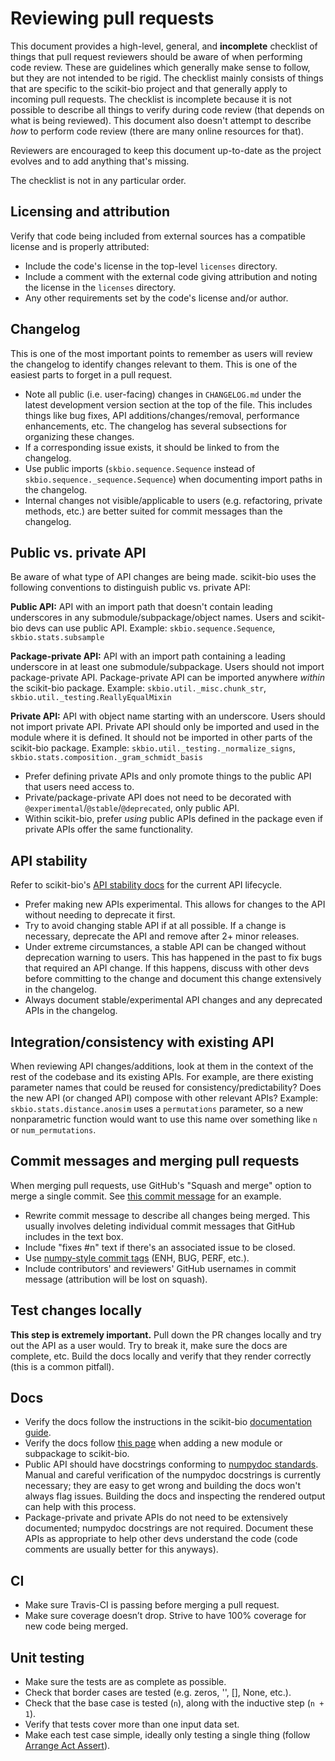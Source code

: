 # Reviewing pull requests

This document provides a high-level, general, and **incomplete** checklist of things that pull request reviewers should be aware of when performing code review. These are guidelines which generally make sense to follow, but they are not intended to be rigid. The checklist mainly consists of things that are specific to the scikit-bio project and that generally apply to incoming pull requests. The checklist is incomplete because it is not possible to describe all things to verify during code review (that depends on what is being reviewed). This document also doesn't attempt to describe *how* to perform code review (there are many online resources for that).

Reviewers are encouraged to keep this document up-to-date as the project evolves and to add anything that's missing.

The checklist is not in any particular order.

## Licensing and attribution

Verify that code being included from external sources has a compatible license and is properly attributed:

- Include the code's license in the top-level `licenses` directory.
- Include a comment with the external code giving attribution and noting the license in the `licenses` directory.
- Any other requirements set by the code's license and/or author.

## Changelog

This is one of the most important points to remember as users will review the changelog to identify changes relevant to them. This is one of the easiest parts to forget in a pull request.

- Note all public (i.e. user-facing) changes in `CHANGELOG.md` under the latest development version section at the top of the file. This includes things like bug fixes, API additions/changes/removal, performance enhancements, etc. The changelog has several subsections for organizing these changes.
- If a corresponding issue exists, it should be linked to from the changelog.
- Use public imports (`skbio.sequence.Sequence` instead of `skbio.sequence._sequence.Sequence`) when documenting import paths in the changelog.
- Internal changes not visible/applicable to users (e.g. refactoring, private methods, etc.) are better suited for commit messages than the changelog.

## Public vs. private API

Be aware of what type of API changes are being made. scikit-bio uses the following conventions to distinguish public vs. private API:

**Public API:** API with an import path that doesn't contain leading underscores in any submodule/subpackage/object names. Users and scikit-bio devs can use public API. Example: `skbio.sequence.Sequence`, `skbio.stats.subsample`

**Package-private API:** API with an import path containing a leading underscore in at least one submodule/subpackage. Users should not import package-private API. Package-private API can be imported anywhere *within* the scikit-bio package. Example: `skbio.util._misc.chunk_str`, `skbio.util._testing.ReallyEqualMixin`

**Private API:** API with object name starting with an underscore. Users should not import private API. Private API should only be imported and used in the module where it is defined. It should not be imported in other parts of the scikit-bio package. Example: `skbio.util._testing._normalize_signs`, `skbio.stats.composition._gram_schmidt_basis`

- Prefer defining private APIs and only promote things to the public API that users need access to.
- Private/package-private API does not need to be decorated with `@experimental`/`@stable`/`@deprecated`, only public API.
- Within scikit-bio, prefer *using* public APIs defined in the package even if private APIs offer the same functionality.

## API stability

Refer to scikit-bio's [API stability docs](http://scikit-bio.org/docs/latest/user/api_stability.html) for the current API lifecycle.

- Prefer making new APIs experimental. This allows for changes to the API without needing to deprecate it first.
- Try to avoid changing stable API if at all possible. If a change is necessary, deprecate the API and remove after 2+ minor releases.
- Under extreme circumstances, a stable API can be changed without deprecation warning to users. This has happened in the past to fix bugs that required an API change. If this happens, discuss with other devs before committing to the change and document this change extensively in the changelog.
- Always document stable/experimental API changes and any deprecated APIs in the changelog.

## Integration/consistency with existing API

When reviewing API changes/additions, look at them in the context of the rest of the codebase and its existing APIs. For example, are there existing parameter names that could be reused for consistency/predictability? Does the new API (or changed API) compose with other relevant APIs? Example: `skbio.stats.distance.anosim` uses a `permutations` parameter, so a new nonparametric function would want to use this name over something like `n` or `num_permutations`.

## Commit messages and merging pull requests

When merging pull requests, use GitHub's "Squash and merge" option to merge a single commit. See [this commit message](https://github.com/scikit-bio/scikit-bio/commit/f3d736aabd717971332781b98d8fde861f354dc3) for an example.

- Rewrite commit message to describe all changes being merged. This usually involves deleting individual commit messages that GitHub includes in the text box.
- Include "fixes #n" text if there's an associated issue to be closed.
- Use [numpy-style commit tags](https://docs.scipy.org/doc/numpy/dev/gitwash/development_workflow.html#writing-the-commit-message) (ENH, BUG, PERF, etc.).
- Include contributors' and reviewers' GitHub usernames in commit message (attribution will be lost on squash).

## Test changes locally

**This step is extremely important.** Pull down the PR changes locally and try out the API as a user would. Try to break it, make sure the docs are complete, etc. Build the docs locally and verify that they render correctly (this is a common pitfall).

## Docs

- Verify the docs follow the instructions in the scikit-bio [documentation guide](https://github.com/scikit-bio/scikit-bio/blob/master/doc/README.md).
- Verify the docs follow [this page](http://scikit-bio.org/docs/latest/development/new_module.html) when adding a new module or subpackage to scikit-bio.
- Public API should have docstrings conforming to [numpydoc standards](https://numpydoc.readthedocs.io/en/latest/format.html). Manual and careful verification of the numpydoc docstrings is currently necessary; they are easy to get wrong and building the docs won't always flag issues. Building the docs and inspecting the rendered output can help with this process.
- Package-private and private APIs do not need to be extensively documented; numpydoc docstrings are not required. Document these APIs as appropriate to help other devs understand the code (code comments are usually better for this anyways).

## CI

- Make sure Travis-CI is passing before merging a pull request.
- Make sure coverage doesn’t drop. Strive to have 100% coverage for new code being merged.

## Unit testing

- Make sure the tests are as complete as possible.
- Check that border cases are tested (e.g. zeros, '', [], None, etc.).
- Check that the base case is tested (`n`), along with the inductive step (`n + 1`).
- Verify that tests cover more than one input data set.
- Make each test case simple, ideally only testing a single thing (follow [Arrange Act Assert](http://wiki.c2.com/?ArrangeActAssert)).
